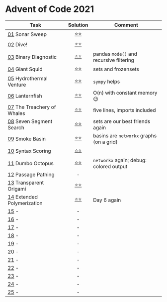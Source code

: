 # Advent of Code 2021

| Task                                                               |       Solution       | Comment                                  |
|--------------------------------------------------------------------|:--------------------:|------------------------------------------|
| [01](https://adventofcode.com/2021/day/1)  Sonar Sweep             | [⭐⭐](2021/day_01.py) ||
| [02](https://adventofcode.com/2021/day/2)  Dive!                   | [⭐⭐](2021/day_02.py) ||
| [03](https://adventofcode.com/2021/day/3)  Binary Diagnostic       | [⭐⭐](2021/day_03.py) | pandas `mode()` and recursive filtering  |
| [04](https://adventofcode.com/2021/day/4)  Giant Squid             | [⭐⭐](2021/day_04.py) | sets and frozensets                      |
| [05](https://adventofcode.com/2021/day/5)  Hydrothermal Venture    | [⭐⭐](2021/day_05.py) | `sympy` helps                            |
| [06](https://adventofcode.com/2021/day/6)  Lanternfish             | [⭐⭐](2021/day_06.py) | O(n) with constant memory 😉             |
| [07](https://adventofcode.com/2021/day/7)  The Treachery of Whales | [⭐⭐](2021/day_07.py) | five lines, imports included             |
| [08](https://adventofcode.com/2021/day/8)  Seven Segment Search    | [⭐⭐](2021/day_08.py) | sets are our best friends again          |
| [09](https://adventofcode.com/2021/day/9)  Smoke Basin             | [⭐⭐](2021/day_09.py) | basins are `networkx` graphs (on a grid) |
| [10](https://adventofcode.com/2021/day/10) Syntax Scoring          | [⭐⭐](2021/day_10.py) |
| [11](https://adventofcode.com/2021/day/11) Dumbo Octopus           | [⭐⭐](2021/day_11.py) | `networkx` again; debug: colored output  |
| [12](https://adventofcode.com/2021/day/12) Passage Pathing         |          -           |                                          |
| [13](https://adventofcode.com/2021/day/13) Transparent Origami     | [⭐⭐](2021/day_13.py) ||
| [14](https://adventofcode.com/2021/day/14) Extended Polymerization | [⭐⭐](2021/day_14.py) | Day 6 again                              |
| [15](https://adventofcode.com/2021/day/15) -                       |          -           |
| [16](https://adventofcode.com/2021/day/16) -                       |          -           |
| [17](https://adventofcode.com/2021/day/17) -                       |          -           |
| [18](https://adventofcode.com/2021/day/18) -                       |          -           |
| [19](https://adventofcode.com/2021/day/19) -                       |          -           |
| [20](https://adventofcode.com/2021/day/20) -                       |          -           |
| [21](https://adventofcode.com/2021/day/21) -                       |          -           |
| [22](https://adventofcode.com/2021/day/22) -                       |          -           |
| [23](https://adventofcode.com/2021/day/23) -                       |          -           |
| [24](https://adventofcode.com/2021/day/24) -                       |          -           |
| [25](https://adventofcode.com/2021/day/25) -                       |          -           |

